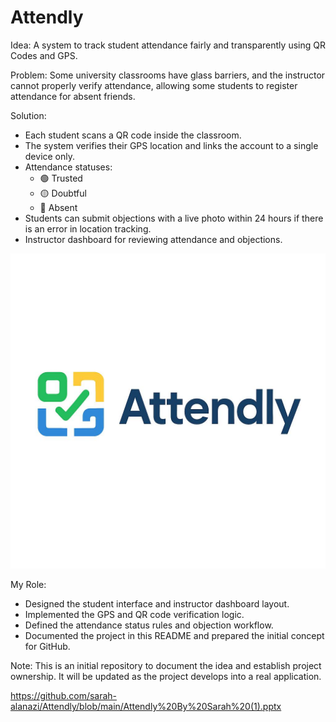 # Attendly

Idea: A system to track student attendance fairly and transparently using QR Codes and GPS.

Problem: Some university classrooms have glass barriers, and the instructor cannot properly verify attendance, allowing some students to register attendance for absent friends.

Solution:  
- Each student scans a QR code inside the classroom.  
- The system verifies their GPS location and links the account to a single device only.  
- Attendance statuses: 
  - 🟢 Trusted  
  - 🟡 Doubtful  
  - 🔴 Absent  
- Students can submit objections with a live photo within 24 hours if there is an error in location tracking.  
- Instructor dashboard for reviewing attendance and objections.

![Attendly Screenshot](https://github.com/sarah-alanazi/Attendly/blob/cc28a9c3371c241d3bcf0f50d06474ad03c41021/pic.jpg)

My Role:  
- Designed the student interface and instructor dashboard layout.  
- Implemented the GPS and QR code verification logic.  
- Defined the attendance status rules and objection workflow.  
- Documented the project in this README and prepared the initial concept for GitHub.

Note: This is an initial repository to document the idea and establish project ownership. It will be updated as the project develops into a real application.

https://github.com/sarah-alanazi/Attendly/blob/main/Attendly%20By%20Sarah%20(1).pptx
